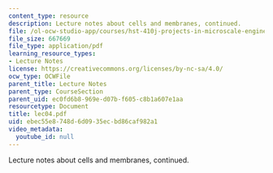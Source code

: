 ```yaml
---
content_type: resource
description: Lecture notes about cells and membranes, continued.
file: /ol-ocw-studio-app/courses/hst-410j-projects-in-microscale-engineering-for-the-life-sciences-spring-2007/ebec55e8748d6d0935ecbd86caf982a1_lec04.pdf
file_size: 667669
file_type: application/pdf
learning_resource_types:
- Lecture Notes
license: https://creativecommons.org/licenses/by-nc-sa/4.0/
ocw_type: OCWFile
parent_title: Lecture Notes
parent_type: CourseSection
parent_uid: ec0fd6b8-969e-d07b-f605-c8b1a607e1aa
resourcetype: Document
title: lec04.pdf
uid: ebec55e8-748d-6d09-35ec-bd86caf982a1
video_metadata:
  youtube_id: null
---
```

Lecture notes about cells and membranes, continued.